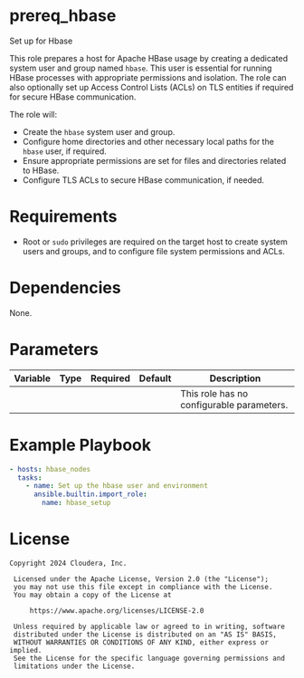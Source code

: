 # prereq_hbase

Set up for Hbase

This role prepares a host for Apache HBase usage by creating a dedicated system user and group named `hbase`. This user is essential for running HBase processes with appropriate permissions and isolation. The role can also optionally set up Access Control Lists (ACLs) on TLS entities if required for secure HBase communication.

The role will:
- Create the `hbase` system user and group.
- Configure home directories and other necessary local paths for the `hbase` user, if required.
- Ensure appropriate permissions are set for files and directories related to HBase.
- Configure TLS ACLs to secure HBase communication, if needed.

# Requirements

- Root or `sudo` privileges are required on the target host to create system users and groups, and to configure file system permissions and ACLs.

# Dependencies

None.

# Parameters

| Variable | Type | Required | Default | Description |
| --- | --- | --- | --- | --- |
| | | | | This role has no configurable parameters. |

# Example Playbook

```yaml
- hosts: hbase_nodes
  tasks:
    - name: Set up the hbase user and environment
      ansible.builtin.import_role:
        name: hbase_setup
```

# License

```
Copyright 2024 Cloudera, Inc.

 Licensed under the Apache License, Version 2.0 (the "License");
 you may not use this file except in compliance with the License.
 You may obtain a copy of the License at

     https://www.apache.org/licenses/LICENSE-2.0

 Unless required by applicable law or agreed to in writing, software
 distributed under the License is distributed on an "AS IS" BASIS,
 WITHOUT WARRANTIES OR CONDITIONS OF ANY KIND, either express or implied.
 See the License for the specific language governing permissions and
 limitations under the License.
```
